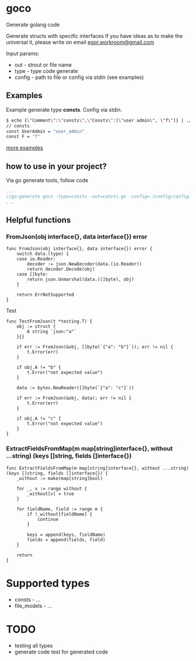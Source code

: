# goco
Generate golang code

Generate structs with specific interfaces
If you have ideas as to make the universal it, please write on email egor.workroom@gmail.com

Input params:
* out - strout or file name
* type - type code generate
* config - path to file or config via stdin (see examples)

## Examples

Example generate type **consts**. Config via stdin.
``` bash
$ echo {\"Comment\":\"consts\",\"Consts\":[\"user admin\", \"f\"]} | ./bin/goco -type=consts -out=stdout
// consts
const UserAdmin = "user_admin"
const F = "f"
```

[more examples](https://github.com/gebv/goco/tree/master/examples)

## how to use in your project?

Via go generate tools, follow code
``` go
...
//go:generate goco -type=consts -out=consts.go -config=./config/config.json
...
```

## Helpful functions

### FromJson(obj interface{}, data interface{}) error

``` golang
func FromJson(obj interface{}, data interface{}) error {
    switch data.(type) {
    case io.Reader:
        decoder := json.NewDecoder(data.(io.Reader))
        return decoder.Decode(obj)
    case []byte:
        return json.Unmarshal(data.([]byte), obj)
    }

    return ErrNotSupported
}
```

Test
``` golang
func TestFromJson(t *testing.T) {
    obj := struct {
        A string `json:"a"`
    }{}

    if err := FromJson(&obj, []byte(`{"a": "b"}`)); err != nil {
        t.Error(err)
    }

    if obj.A != "b" {
        t.Error("not expected value")
    }

    data := bytes.NewReader([]byte(`{"a": "c"}`))

    if err := FromJson(&obj, data); err != nil {
        t.Error(err)
    }

    if obj.A != "c" {
        t.Error("not expected value")
    }
}
```

### ExtractFieldsFromMap(m map[string]interface{}, without ...string) (keys []string, fields []interface{})

``` golang
func ExtractFieldsFromMap(m map[string]interface{}, without ...string) (keys []string, fields []interface{}) {
    _without := make(map[string]bool)

    for _, v := range without {
        _without[v] = true
    }

    for fieldName, field := range m {
        if !_without[fieldName] {
            continue
        }

        keys = append(keys, fieldName)
        fields = append(fields, field)
    }

    return
}
```

# Supported types

* consts - ...
* file_models - ...

# TODO

* testing all types
* generate code test for generated code
